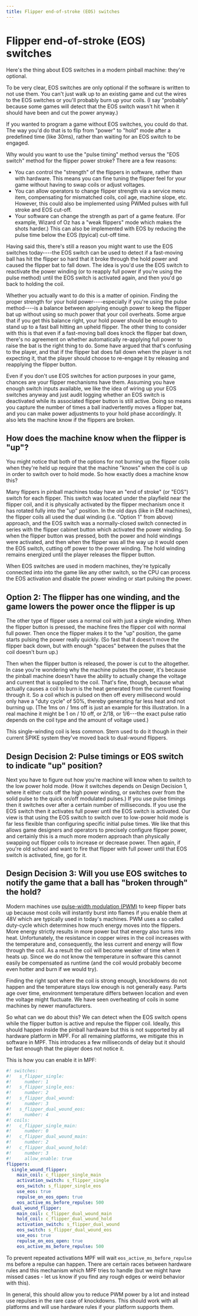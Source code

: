 ```yaml
---
title: Flipper end-of-stroke (EOS) switches
---
```


# Flipper end-of-stroke (EOS) switches


Here's the thing about EOS switches in a modern pinball machine:
they're optional.

To be very clear, EOS switches are only optional if the software is
written to not use them. You can't just walk up to an existing game and
cut the wires to the EOS switches or you'll probably burn up your
coils. (I say "probably" because some games will detect that the EOS
switch wasn't hit when it should have been and cut the power anyway.)

If you wanted to program a game without EOS switches, you could do that.
The way you'd do that is to flip from "power" to "hold" mode after
a predefined time (like 30ms), rather than waiting for an EOS switch to
be engaged.

Why would you want to use the "pulse timing" method versus the "EOS
switch" method for the flipper power stroke? There are a few reasons:

* You can control the "strength" of the flippers in software, rather
    than with hardware. This means you can fine tuning the flipper feel
    for your game without having to swap coils or adjust voltages.
* You can allow operators to change flipper strength via a service
    menu item, compensating for mismatched coils, coil age, machine
    slope, etc. However, this could also be implemented using PWMed
    pulses with full stroke and EOS cut-off.
* Your software can change the strength as part of a game feature.
    (For example, Wizard of Oz has a "weak flippers" mode which makes
    the shots harder.) This can also be implemented with EOS by reducing
    the pulse time below the EOS (tpyical) cut-off time.

Having said this, there's still a reason you might want to use the EOS
switches today----the EOS switch can be used to detect if a fast-moving
ball has hit the flipper so hard that it broke through the hold power
and caused the flipper bat to fall down. The idea is you'd use the EOS
switch to reactivate the power winding (or to reapply full power if
you're using the pulse method) until the EOS switch is activated again,
and then you'd go back to holding the coil.

Whether you actually want to do this is a matter of opinion. Finding the
proper strength for your hold power----especially if you're using the
pulse method----is a balance between applying enough power to keep the
flipper bat up without using so much power that your coil overheats.
Some argue that if you get this balance right, your hold power should be
enough to stand up to a fast ball hitting an upheld flipper. The other
thing to consider with this is that even if a fast-moving ball does
knock the flipper bat down, there's no agreement on whether
automatically re-applying full power to raise the bat is the right thing
to do. Some have argued that that's confusing to the player, and that
if the flipper bat does fall down when the player is not expecting it,
that the player should choose to re-engage it by releasing and
reapplying the flipper button.

Even if you don't use EOS switches for action purposes in your game,
chances are your flipper mechanisms have them. Assuming you have enough
switch inputs available, we like the idea of wiring up your EOS switches
anyway and just audit logging whether an EOS switch is deactivated while
its associated flipper button is still active. Doing so means you
capture the number of times a ball inadvertently moves a flipper bat,
and you can make power adjustments to your hold phase accordingly. It
also lets the machine know if the flippers are broken.

## How does the machine know when the flipper is "up"?

You might notice that both of the options for not burning up the flipper
coils when they're held up require that the machine "knows" when the
coil is up in order to switch over to hold mode. So how exactly does a
machine know this?

Many flippers in pinball machines today have an "end of stroke" (or
"EOS") switch for each flipper. This switch was located under the
playfield near the flipper coil, and it is physically activated by the
flipper mechanism once it has rotated fully into the "up" position. In
the old days (like in EM machines), the flipper coils all used the dual
winding (i.e. "Option 1" from above) approach, and the EOS switch was
a normally-closed switch connected in series with the flipper cabinet
button which activated the power winding. So when the flipper button was
pressed, both the power and hold windings were activated, and then when
the flipper was all the way up it would open the EOS switch, cutting off
power to the power winding. The hold winding remains energized until the
player releases the flipper button.

When EOS switches are used in modern machines, they're typically
connected into into the game like any other switch, so the CPU can
process the EOS activation and disable the power winding or start
pulsing the power.

## Option 2: The flipper has one winding, and the game lowers the power once the flipper is up

The other type of flipper uses a normal coil with just a single winding.
When the flipper button is pressed, the machine fires the flipper coil
with normal full power. Then once the flipper makes it to the "up"
position, the game starts pulsing the power really quickly. (So fast
that it doesn't move the flipper back down, but with enough "spaces"
between the pulses that the coil doesn't burn up.)

Then when the flipper button is released, the power is cut to the
altogether. In case you're wondering why the machine pulses the power,
it's because the pinball machine doesn't have the ability to actually
change the voltage and current that is supplied to the coil. That's
fine, though, because what actually causes a coil to burn is the heat
generated from the current flowing through it. So a coil which is pulsed
on then off every millisecond would only have a "duty cycle" of 50%,
thereby generating far less heat and not burning up. (The 1ms on / 1ms
off is just an example for this illustration. In a real machine it might
be 1 on / 10 off, or 2/18, or 1/6---the exact pulse ratio depends on the
coil type and the amount of voltage used.)

This single-winding coil is less common. Stern used to do it though in
their current SPIKE system they've moved back to dual-wound flippers.

## Design Decision 2: Pulse timings or EOS switch to indicate "up" position?

Next you have to figure out how you're machine will know when to switch
to the low power hold mode. (How it switches depends on Design Decision
1, where it either cuts off the high power winding, or switches over
from the solid pulse to the quick on/off modulated pulses.) If you use
pulse timings then it switches over after a certain number of
milliseconds. If you use the EOS switch then it activates full power
until the EOS switch is activated. Our view is that using the EOS switch
to switch over to low-power hold mode is far less flexible than
configuring specific initial pulse times. We like that this allows game
designers and operators to precisely configure flipper power, and
certainly this is a much more modern approach than physically swapping
out flipper coils to increase or decrease power. Then again, if you're
old school and want to fire that flipper with full power until that EOS
switch is activated, fine, go for it.

## Design Decision 3: Will you use EOS switches to notify the game that a ball has "broken through" the hold?

Modern machines use [pulse-width modulation
(PWM)](https://en.wikipedia.org/wiki/Pulse-width_modulation) to keep
flipper bats up because most coils will instantly burst into flames if
you enable them at 48V which are typically used in today's machines.
PWM uses a so called duty-cycle which determines how much energy moves
into the flippers. More energy strictly results in more power but that
energy also turns into heat. Unfortunately, the resistance in copper
wires in the coil increases with the temperature and, consequently, the
less current and energy will flow through the coil. As a result the coil
will become weaker of time when it heats up. Since we do not know the
temperature in software this cannot easily be compensated as runtime
(and the coil would probably become even hotter and burn if we would
try).

Finding the right spot where the coil is strong enough, knockdowns do
not happen and the temperature stays low enough is not generally easy.
Parts age over time, environment temperature differs between location
and even the voltage might fluctuate. We have seen overheating of coils
in some machines by newer manufacturers.

So what can we do about this? We can detect when the EOS switch opens
while the flipper button is active and repulse the flipper coil.
Ideally, this should happen inside the pinball hardware but this is not
supported by all hardware platform in MPF. For all remaining platforms,
we mitigate this in software in MPF. This introduces a few milliseconds
of delay but it should be fast enough that the player does not notice
it.

This is how you can enable it in MPF:

``` yaml
#! switches:
#!   s_flipper_single:
#!     number: 1
#!   s_flipper_single_eos:
#!     number: 2
#!   s_flipper_dual_wound:
#!     number: 3
#!   s_flipper_dual_wound_eos:
#!     number: 4
#! coils:
#!   c_flipper_single_main:
#!     number: 0
#!   c_flipper_dual_wound_main:
#!     number: 2
#!   c_flipper_dual_wound_hold:
#!     number: 3
#!     allow_enable: true
flippers:
  single_wound_flipper:
    main_coil: c_flipper_single_main
    activation_switch: s_flipper_single
    eos_switch: s_flipper_single_eos
    use_eos: true
    repulse_on_eos_open: true
    eos_active_ms_before_repulse: 500
  dual_wound_flipper:
    main_coil: c_flipper_dual_wound_main
    hold_coil: c_flipper_dual_wound_hold
    activation_switch: s_flipper_dual_wound
    eos_switch: s_flipper_dual_wound_eos
    use_eos: true
    repulse_on_eos_open: true
    eos_active_ms_before_repulse: 500
```

To prevent repeated activations MPF will wait
`eos_active_ms_before_repulse` ms before a repulse can happen. There are
certain races between hardware rules and this mechanism which MPF tries
to handle (but we might have missed cases - let us know if you find any
rough edges or weird behavior with this).

In general, this should allow you to reduce PWM power by a lot and
instead use repulses in the rare case of knockdowns. This should work
with all platforms and will use hardware rules if your platform supports
them.
